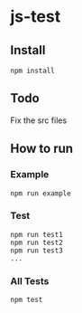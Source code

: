 # js-test

## Install
```
npm install
```
## Todo

Fix the src files

## How to run

### Example

```
npm run example
```

### Test

```
npm run test1
npm run test2
npm run test3
...
```

### All Tests
```
npm test
```
